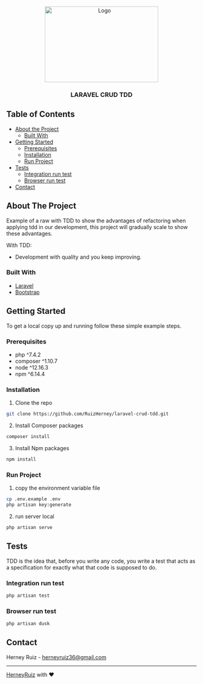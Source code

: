 <!-- PROJECT LOGO -->
<br />
<p align="center">
  <a href="https://github.com/RuizHerney">
    <img src="https://i.imgur.com/sOx2nW6.png" alt="Logo" width="300" height="200">
  </a>

  <h3 align="center">LARAVEL CRUD TDD</h3>
</p>

<!-- TABLE OF CONTENTS -->
## Table of Contents

* [About the Project](#about-the-project)
  * [Built With](#built-with)
* [Getting Started](#getting-started)
  * [Prerequisites](#prerequisites)
  * [Installation](#installation)
  * [Run Project](#run-project)
* [Tests](#tests)
  * [Integration run test](#integration-run-test)
  * [Browser run test](#browser-run-test)
* [Contact](#contact)



<!-- ABOUT THE PROJECT -->
## About The Project

Example of a raw with TDD to show the advantages of refactoring when applying tdd in our development, this project will gradually scale to show these advantages.

With TDD:
* Development with quality and you keep improving.

### Built With

* [Laravel](https://laravel.com)
* [Bootstrap](https://getbootstrap.com)




<!-- GETTING STARTED -->
## Getting Started

To get a local copy up and running follow these simple example steps.

### Prerequisites

* php ^7.4.2
* composer ^1.10.7
* node ^12.16.3
* npm ^6.14.4

### Installation

1. Clone the repo
```sh
git clone https://github.com/RuizHerney/laravel-crud-tdd.git
```

2. Install Composer packages
```sh
composer install
```

3. Install Npm packages
```sh
npm install
```

### Run Project

1. copy the environment variable file
```sh
cp .env.example .env
php artisan key:generate
```

2. run server local
```sh
php artisan serve
```

## Tests
TDD is the idea that, before you write any code, you write a test that acts as a specification for exactly what that code is supposed to do.

### Integration run test

```sh
php artisan test
```

### Browser run test

```sh
php artisan dusk
```
<!-- CONTACT -->
## Contact

Herney Ruiz - herneyruiz36@gmail.com

---
[HerneyRuiz](https://github.com/RuizHerney) with ❤️